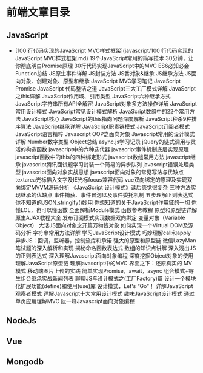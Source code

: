 # 前端文章目录

## JavaScript

- [100 行代码实现的JavaScript MVC样式框架](javascript/100 行代码实现的JavaScript MVC样式框架.md)
19个JavaScript常用的简写技术
30分钟，让你彻底明白Promise原理
30行代码实现JavaScript中的MVC
ES6必知必会
Function总结
JS原生事件详解
JS封装方法
JS番对象&继承
JS继承方法
JS面向对象、创建对象、原型和继承
JavaScript MVC学习笔记
JavaScript Promise
JavaScript 代码整洁之道
JavaScript三大工厂模式详解
JavaScript之this详解
JavaScript作用域、引用类型
JavaScript六种继承方式
JavaScript字符串所有API全解密
JavaScript对象多方法操作详解
JavaScript常用设计模式
JavaScript常见设计模式解析
JavaScript数组中的22个常用方法
JavaScript核心
JavaScript的this指向问题深度解析
JavaScript秒杀9种排序算法
JavaScript继承详解
JavaScript职责链模式
JavaScript订阅者模式
JavaScript语言精粹
Javascript OOP之面向对象
Javascript常用的设计模式详解
Number数字类型
Object总结
async.js学习记录
jQuery的链式调用与灵活的构造函数
javascript中的六种迭代器
javascript事件机制底层实现原理
javascript函数中的this的四种绑定形式
javascript数组常用方法
javascript继承
javascript腾讯面试题学习封装一个简易的异步队列
javascript错误处理类型
javascript面向对象实战思想
javascript面向对象的常见写法与优缺点
textarea光标插入文字及IE光标focus兼容代码
vue双向绑定的原理及实现双向绑定MVVM源码分析
《JavaScript 设计模式》读后感觉很复杂
三种方法实现继承的优缺点
事件捕获、事件冒泡以及事件委托机制
五步理解正则表达式
你不知道的JSON.stringify()妙用
你想知道的关于JavaScript作用域的一切
你懂LOL，也可以懂函数
全面解析Module模式
函数参考教程
原型和原型链详解
原生AJAX教程大全
发布订阅模式实现数据双向绑定
变量对象（Variable Object）
大话JS面向对象之开篇万物皆对象
如何实现一个Virtual DOM及源码分析
字符串常用方法详解
学习JavaScript设计模式
巧妙理解call和apply
异步JS：回调，监听器，控制流库和承诺
强大的原型和原型链
微信LazyMan笔试题的深入解析和实现
揭秘命名函数表达式
数组的知识点讲解
深入浅出JS的正则表达式
深入理解Javascript面向对象编程
深度挖掘Object对象的使用
理解JavaScript原型链
理解javascript中的MVC
界面之下：还原真实的 MV模式
移动端图片上传的实践
简单实现Promise，await，async
组合模式+寄生组合继承实战新闻列表
聊聊JS与设计模式之(工厂Factory)篇
设计一个模块化扩展功能(define)和使用(use)库
设计模式，Let's “Go”！
详解JavaScript观察者模式
详解Javascript十大常用设计模式
趣味JavaScript设计模式
通过单页应用理解MVC
阮一峰Javascript面向对象编程

## NodeJs

## Vue

## Mongodb
